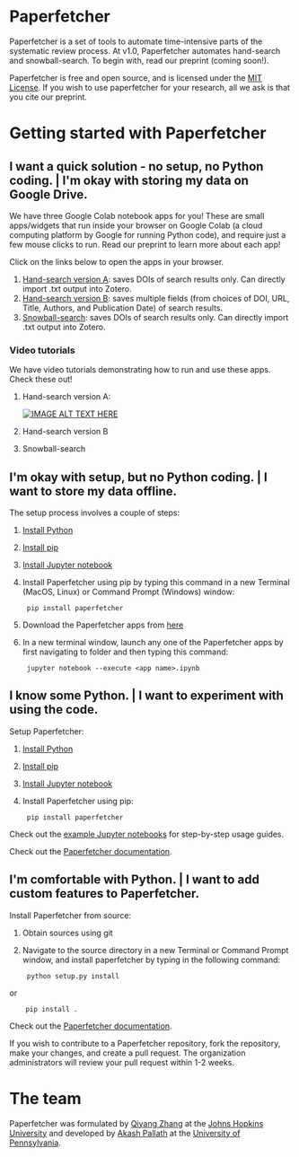 # Paperfetcher

Paperfetcher is a set of tools to automate time-intensive parts of the systematic review process. At v1.0, Paperfetcher automates hand-search and snowball-search.
To begin with, read our preprint (coming soon!).

Paperfetcher is free and open source, and is licensed under the [MIT License](https://github.com/paperfetcher/paperfetcher/blob/master/LICENSE). If you wish to use paperfetcher for your research, all we ask is that you cite our preprint.

# Getting started with Paperfetcher

## I want a quick solution - no setup, no Python coding. | I'm okay with storing my data on Google Drive.

We have three Google Colab notebook apps for you! These are small apps/widgets that run inside your browser on Google Colab (a cloud computing platform by Google for running Python code), and require just a few mouse clicks to run. Read our preprint to learn more about each app! 

Click on the links below to open the apps in your browser.

1. [Hand-search version A](https://colab.research.google.com/github/paperfetcher/paperfetcher-colab-app/blob/main/paperfetcher_handsearch_DOI_app.ipynb): saves DOIs of search results only. Can directly import .txt output into Zotero.
2. [Hand-search version B](https://colab.research.google.com/github/paperfetcher/paperfetcher-colab-app/blob/main/paperfetcher_handsearch_citations_app.ipynb): saves multiple fields (from choices of DOI, URL, Title, Authors, and Publication Date) of search results.
3. [Snowball-search](https://colab.research.google.com/github/paperfetcher/paperfetcher-colab-app/blob/main/paperfetcher_snowballsearch_app.ipynb): saves DOIs of search results only. Can directly import .txt output into Zotero.

### Video tutorials

We have video tutorials demonstrating how to run and use these apps. Check these out!

1. Hand-search version A:

   [![IMAGE ALT TEXT HERE](https://img.youtube.com/vi/o3S5hyQSyME/0.jpg)](https://www.youtube.com/watch?v=o3S5hyQSyME)
   
2. Hand-search version B
3. Snowball-search

## I'm okay with setup, but no Python coding. | I want to store my data offline.

The setup process involves a couple of steps:
1. [Install Python]()
2. [Install pip]()
3. [Install Jupyter notebook]()
4. Install Paperfetcher using pip by typing this command in a new Terminal (MacOS, Linux) or Command Prompt (Windows) window:

        pip install paperfetcher

5. Download the Paperfetcher apps from [here]()
6. In a new terminal window, launch any one of the Paperfetcher apps by first navigating to folder and then typing this command:

        jupyter notebook --execute <app name>.ipynb

## I know some Python. | I want to experiment with using the code.

Setup Paperfetcher:
1. [Install Python]()
2. [Install pip]()
3. [Install Jupyter notebook]()
4. Install Paperfetcher using pip:

        pip install paperfetcher

Check out the [example Jupyter notebooks]() for step-by-step usage guides.

Check out the [Paperfetcher documentation]().

## I'm comfortable with Python. | I want to add custom features to Paperfetcher.

Install Paperfetcher from source:
1. Obtain sources using git
2. Navigate to the source directory in a new Terminal or Command Prompt window, and install paperfetcher by typing in the following command:
        
        python setup.py install

or

        pip install .

Check out the [Paperfetcher documentation]().

If you wish to contribute to a Paperfetcher repository, fork the repository, make your changes, and create a pull request. The organization administrators will review your pull request within 1-2 weeks.

# The team
Paperfetcher was formulated by [Qiyang Zhang](qiyangzh.github.io) at the [Johns Hopkins University](jhu.edu) and developed by [Akash Pallath](apallath.github.io) at the [University of Pennsylvania](upenn.edu).
